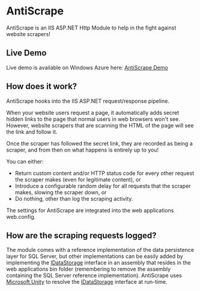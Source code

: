 # AntiScrape #

 AntiScrape is an IIS ASP.NET Http Module to help in the fight against website scrapers!

## Live Demo ##

Live demo is available on Windows Azure here:
[AntiScrape Demo](http://antiscrapedemo.azurewebsites.net/ "AntiScrape Demo")

## How does it work? ##

AntiScrape hooks into the IIS ASP.NET request/response pipeline. 

When your website users request a page, it automatically adds secret hidden links to the page that normal users in web browsers won't see. However, website scrapers that are scanning the HTML of the page will see the link and follow it. 

Once the scraper has followed the secret link, they are recorded as being a scraper, and from then on what happens is entirely up to you!

You can either:

- Return custom content and/or HTTP status code for every other request the scraper makes (even for legitimate content), or
- Introduce a configurable random delay for all requests that the scraper makes, slowing the scraper down, or
- Do nothing, other than log the scraping activity.

The settings for AntiScrape are integrated into the web applications web.config.

## How are the scraping requests logged? ##

The module comes with a reference implementation of the data persistence layer for SQL Server, but other implementations can be easily added by implementing the [IDataStorage](https://github.com/SneakyBrian/AntiScrape/blob/master/AntiScrape.Core/Interfaces/IDataStorage.cs "IDataStorage") interface in an assembly that resides in the web applications bin folder (remembering to remove the assembly containing the SQL Server reference implementation). AntiScrape uses [Microsoft Unity](http://msdn.microsoft.com/en-us/library/ff647202.aspx "Microsoft Unity") to resolve the [IDataStorage](https://github.com/SneakyBrian/AntiScrape/blob/master/AntiScrape.Core/Interfaces/IDataStorage.cs "IDataStorage") interface at run-time.